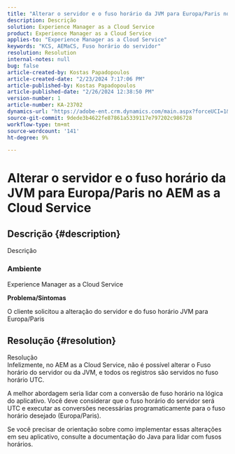 ```yaml
---
title: "Alterar o servidor e o fuso horário da JVM para Europa/Paris no AEM as a Cloud Service"
description: Descrição
solution: Experience Manager as a Cloud Service
product: Experience Manager as a Cloud Service
applies-to: "Experience Manager as a Cloud Service"
keywords: "KCS, AEMaCS, Fuso horário do servidor"
resolution: Resolution
internal-notes: null
bug: false
article-created-by: Kostas Papadopoulos
article-created-date: "2/23/2024 7:17:06 PM"
article-published-by: Kostas Papadopoulos
article-published-date: "2/26/2024 12:38:50 PM"
version-number: 1
article-number: KA-23702
dynamics-url: "https://adobe-ent.crm.dynamics.com/main.aspx?forceUCI=1&pagetype=entityrecord&etn=knowledgearticle&id=70e1851c-80d2-ee11-9079-6045bd006c82"
source-git-commit: 9dede3b4622fe87861a5339117e797202c986728
workflow-type: tm+mt
source-wordcount: '141'
ht-degree: 9%

---
```


# Alterar o servidor e o fuso horário da JVM para Europa/Paris no AEM as a Cloud Service

## Descrição {#description}

Descrição<br>

### <b>Ambiente</b>


Experience Manager as a Cloud Service

<b>Problema/Sintomas</b>

O cliente solicitou a alteração do servidor e do fuso horário JVM para Europa/Paris


## Resolução {#resolution}

Resolução<br>
Infelizmente, no AEM as a Cloud Service, não é possível alterar o Fuso horário do servidor ou da JVM, e todos os registros são servidos no fuso horário UTC.

A melhor abordagem seria lidar com a conversão de fuso horário na lógica do aplicativo. Você deve considerar que o fuso horário do servidor será UTC e executar as conversões necessárias programaticamente para o fuso horário desejado (Europa/Paris).

Se você precisar de orientação sobre como implementar essas alterações em seu aplicativo, consulte a documentação do Java para lidar com fusos horários.
